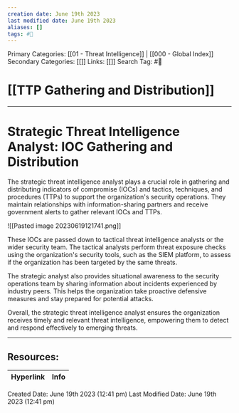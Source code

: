 ```yaml
---
creation date: June 19th 2023
last modified date: June 19th 2023
aliases: []
tags: #📖
---
```


Primary Categories: [[01 - Threat Intelligence]] | [[000 - Global Index]] 
Secondary Categories: [[]] 
Links: [[]] 
Search Tag: #📖  

# [[TTP Gathering and Distribution]]  
---

# Strategic Threat Intelligence Analyst: IOC Gathering and Distribution

The strategic threat intelligence analyst plays a crucial role in gathering and distributing indicators of compromise (IOCs) and tactics, techniques, and procedures (TTPs) to support the organization's security operations. They maintain relationships with information-sharing partners and receive government alerts to gather relevant IOCs and TTPs.

![[Pasted image 20230619121741.png]]

These IOCs are passed down to tactical threat intelligence analysts or the wider security team. The tactical analysts perform threat exposure checks using the organization's security tools, such as the SIEM platform, to assess if the organization has been targeted by the same threats.

The strategic analyst also provides situational awareness to the security operations team by sharing information about incidents experienced by industry peers. This helps the organization take proactive defensive measures and stay prepared for potential attacks.

Overall, the strategic threat intelligence analyst ensures the organization receives timely and relevant threat intelligence, empowering them to detect and respond effectively to emerging threats.



___

## Resources:

| Hyperlink | Info |
| --------- | ---- |


Created Date: June 19th 2023 (12:41 pm) 
Last Modified Date: June 19th 2023 (12:41 pm)
